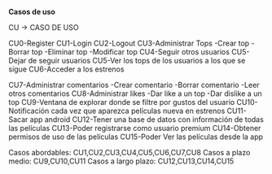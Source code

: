 **Casos de uso**

CU -> CASO DE USO

CU0-Register
CU1-Login
CU2-Logout
CU3-Administrar Tops
	-Crear top
	-Borrar top
	-Eliminar top
	-Modificar top
CU4-Seguir otros usuarios 
CU5-Dejar de seguir usuarios
CU5-Ver los tops de los usuarios a los que se sigue
CU6-Acceder a los estrenos 

CU7-Administrar comentarios
	-Crear comentario
	-Borrar comentario
	-Leer otros comentarios
CU8-Administrar likes
	-Dar like a un top
	-Dar dislike a un top
CU9-Ventana de explorar donde se filtre por gustos del usuario
CU10-Notificación cada vez que aparezca películas nueva en estrenos
CU11-Sacar app android
CU12-Tener una base de datos con información de todas las películas
CU13-Poder registrarse como usuario premium
CU14-Obtener permisos de uso de las películas
CU15-Poder Ver las películas desde la app

Casos abordables: CU1,CU2,CU3,CU4,CU5,CU6,CU7,CU8
Casos a plazo medio: CU9,CU10,CU11
Casos a largo plazo: CU12,CU13,CU14,CU15
